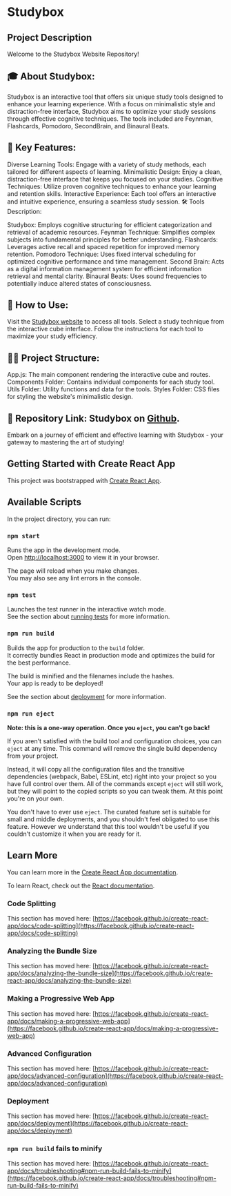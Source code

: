 # Studybox
## Project Description
Welcome to the Studybox Website Repository!

## 🎓 About Studybox: 

Studybox is an interactive tool that offers six unique study tools designed to enhance your learning experience. With a focus on minimalistic style and distraction-free interface, Studybox aims to optimize your study sessions through effective cognitive techniques. The tools included are Feynman, Flashcards, Pomodoro, SecondBrain, and Binaural Beats.

## 🌟 Key Features:

Diverse Learning Tools: Engage with a variety of study methods, each tailored for different aspects of learning.
Minimalistic Design: Enjoy a clean, distraction-free interface that keeps you focused on your studies.
Cognitive Techniques: Utilize proven cognitive techniques to enhance your learning and retention skills.
Interactive Experience: Each tool offers an interactive and intuitive experience, ensuring a seamless study session.
🛠️ Tools Description:

Studybox: Employs cognitive structuring for efficient categorization and retrieval of academic resources.
Feynman Technique: Simplifies complex subjects into fundamental principles for better understanding.
Flashcards: Leverages active recall and spaced repetition for improved memory retention.
Pomodoro Technique: Uses fixed interval scheduling for optimized cognitive performance and time management.
Second Brain: Acts as a digital information management system for efficient information retrieval and mental clarity.
Binaural Beats: Uses sound frequencies to potentially induce altered states of consciousness.

## 📁 How to Use:

Visit the [Studybox website](https://studybox.sinehan.dev/) to access all tools.
Select a study technique from the interactive cube interface.
Follow the instructions for each tool to maximize your study efficiency.

## 👩‍💻 Project Structure:

App.js: The main component rendering the interactive cube and routes.
Components Folder: Contains individual components for each study tool.
Utils Folder: Utility functions and data for the tools.
Styles Folder: CSS files for styling the website's minimalistic design.

## 🔗 Repository Link: Studybox on [Github](https://github.com/ezsinehan/study-box).

Embark on a journey of efficient and effective learning with Studybox - your gateway to mastering the art of studying!

## Getting Started with Create React App

This project was bootstrapped with [Create React App](https://github.com/facebook/create-react-app).

## Available Scripts

In the project directory, you can run:

### `npm start`

Runs the app in the development mode.\
Open [http://localhost:3000](http://localhost:3000) to view it in your browser.

The page will reload when you make changes.\
You may also see any lint errors in the console.

### `npm test`

Launches the test runner in the interactive watch mode.\
See the section about [running tests](https://facebook.github.io/create-react-app/docs/running-tests) for more information.

### `npm run build`

Builds the app for production to the `build` folder.\
It correctly bundles React in production mode and optimizes the build for the best performance.

The build is minified and the filenames include the hashes.\
Your app is ready to be deployed!

See the section about [deployment](https://facebook.github.io/create-react-app/docs/deployment) for more information.

### `npm run eject`

**Note: this is a one-way operation. Once you `eject`, you can't go back!**

If you aren't satisfied with the build tool and configuration choices, you can `eject` at any time. This command will remove the single build dependency from your project.

Instead, it will copy all the configuration files and the transitive dependencies (webpack, Babel, ESLint, etc) right into your project so you have full control over them. All of the commands except `eject` will still work, but they will point to the copied scripts so you can tweak them. At this point you're on your own.

You don't have to ever use `eject`. The curated feature set is suitable for small and middle deployments, and you shouldn't feel obligated to use this feature. However we understand that this tool wouldn't be useful if you couldn't customize it when you are ready for it.

## Learn More

You can learn more in the [Create React App documentation](https://facebook.github.io/create-react-app/docs/getting-started).

To learn React, check out the [React documentation](https://reactjs.org/).

### Code Splitting

This section has moved here: [https://facebook.github.io/create-react-app/docs/code-splitting](https://facebook.github.io/create-react-app/docs/code-splitting)

### Analyzing the Bundle Size

This section has moved here: [https://facebook.github.io/create-react-app/docs/analyzing-the-bundle-size](https://facebook.github.io/create-react-app/docs/analyzing-the-bundle-size)

### Making a Progressive Web App

This section has moved here: [https://facebook.github.io/create-react-app/docs/making-a-progressive-web-app](https://facebook.github.io/create-react-app/docs/making-a-progressive-web-app)

### Advanced Configuration

This section has moved here: [https://facebook.github.io/create-react-app/docs/advanced-configuration](https://facebook.github.io/create-react-app/docs/advanced-configuration)

### Deployment

This section has moved here: [https://facebook.github.io/create-react-app/docs/deployment](https://facebook.github.io/create-react-app/docs/deployment)

### `npm run build` fails to minify

This section has moved here: [https://facebook.github.io/create-react-app/docs/troubleshooting#npm-run-build-fails-to-minify](https://facebook.github.io/create-react-app/docs/troubleshooting#npm-run-build-fails-to-minify)
